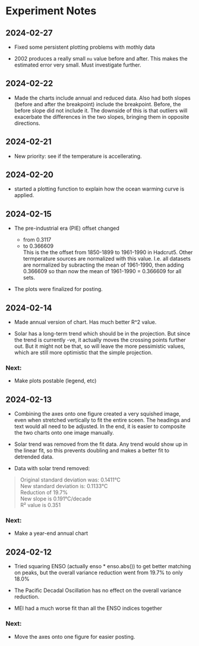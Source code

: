 # Experiment Notes

## 2024-02-27

* Fixed some persistent plotting problems with mothly data

* 2002 produces a really small `nu` value before and after. This makes the 
estimated error very small. Must investigate further.

## 2024-02-22

* Made the charts include annual and reduced data. Also had both slopes (before
and after the breakpoint) include the breakpoint. Before, the before slope did 
not include it. The downside of this is that outliers will exacerbate the 
differences in the two slopes, bringing them in opposite directions.

## 2024-02-21

* New priority: see if the temperature is accellerating.

## 2024-02-20

* started a plotting function to explain how the ocean warming curve is applied.

## 2024-02-15

* The pre-industrial era (PIE) offset changed  
    * from 0.3117  
    * to 0.366609  
  This is the the offset from 1850-1899 to 1961-1990 in Hadcrut5. Other termperature
  sources are normalized with this value. I.e. all datasets are normalized by
  subracting the mean of 1961-1990, then adding 0.366609 so than now the mean
  of 1961-1990 = 0.366609 for all sets.
  
* The plots were finalized for posting.

## 2024-02-14

* Made annual version of chart. Has much better R^2 value.

* Solar has a long-term trend which should be in the projection. But since the
trend is currently -ve, it actually moves the crossing points further out. But
it might not be that, so will leave the more pessimistic values, which are still
more optimistic that the simple projection.

### Next:

* Make plots postable (legend, etc)

## 2024-02-13

* Combining the axes onto one figure created a very squished image, even when
stretched vertically to fit the entire sceen. The headings and text would all
need to be adjusted. In the end, it is easier to composite the two charts onto
one image manually.

* Solar trend was removed from the fit data. Any trend would show up in the
linear fit, so this prevents doubling and makes a better fit to detrended 
data.

* Data with solar trend removed:  
> Original standard deviation was: 0.1411°C  
> New standard deviation is: 0.1133°C  
> Reduction of 19.7%  
> New slope is 0.191°C/decade  
> R² value is 0.351  

### Next:

* Make a year-end annual chart

## 2024-02-12

* Tried squaring ENSO (actually enso * enso.abs()) to get better matching on
peaks, but the overall variance reduction went from 19.7% to only 18.0%

* The Pacific Decadal Oscillation has no effect on the overall variance
reduction.

* MEI had a much worse fit than all the ENSO indices together

### Next:

* Move the axes onto one figure for easier posting.

